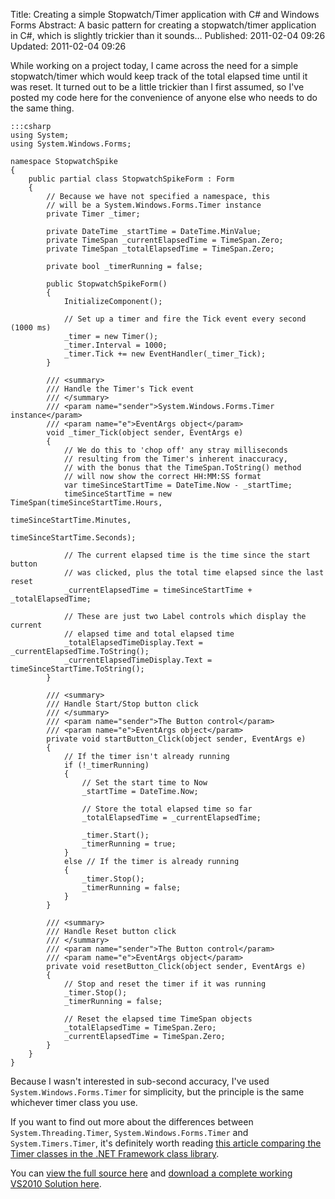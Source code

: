 Title: Creating a simple Stopwatch/Timer application with C# and Windows Forms
Abstract: A basic pattern for creating a stopwatch/timer application in C#, which is slightly trickier than it sounds…
Published: 2011-02-04 09:26
Updated: 2011-02-04 09:26

While working on a project today, I came across the need for a simple stopwatch/timer which would keep track of the total elapsed time until it was reset. It turned out to be a little trickier than I first assumed, so I've posted my code here for the convenience of anyone else who needs to do the same thing.

    :::csharp
    using System;
    using System.Windows.Forms;

    namespace StopwatchSpike
    {
        public partial class StopwatchSpikeForm : Form
        {
            // Because we have not specified a namespace, this
            // will be a System.Windows.Forms.Timer instance
            private Timer _timer;

            private DateTime _startTime = DateTime.MinValue;
            private TimeSpan _currentElapsedTime = TimeSpan.Zero;
            private TimeSpan _totalElapsedTime = TimeSpan.Zero;

            private bool _timerRunning = false;

            public StopwatchSpikeForm()
            {
                InitializeComponent();

                // Set up a timer and fire the Tick event every second (1000 ms)
                _timer = new Timer();
                _timer.Interval = 1000;
                _timer.Tick += new EventHandler(_timer_Tick);
            }

            /// <summary>
            /// Handle the Timer's Tick event
            /// </summary>
            /// <param name="sender">System.Windows.Forms.Timer instance</param>
            /// <param name="e">EventArgs object</param>
            void _timer_Tick(object sender, EventArgs e)
            {
                // We do this to 'chop off' any stray milliseconds
                // resulting from the Timer's inherent inaccuracy,
                // with the bonus that the TimeSpan.ToString() method
                // will now show the correct HH:MM:SS format
                var timeSinceStartTime = DateTime.Now - _startTime;
                timeSinceStartTime = new TimeSpan(timeSinceStartTime.Hours,
                                                  timeSinceStartTime.Minutes,
                                                  timeSinceStartTime.Seconds);

                // The current elapsed time is the time since the start button
                // was clicked, plus the total time elapsed since the last reset
                _currentElapsedTime = timeSinceStartTime + _totalElapsedTime;

                // These are just two Label controls which display the current
                // elapsed time and total elapsed time
                _totalElapsedTimeDisplay.Text = _currentElapsedTime.ToString();
                _currentElapsedTimeDisplay.Text = timeSinceStartTime.ToString();
            }

            /// <summary>
            /// Handle Start/Stop button click
            /// </summary>
            /// <param name="sender">The Button control</param>
            /// <param name="e">EventArgs object</param>
            private void startButton_Click(object sender, EventArgs e)
            {
                // If the timer isn't already running
                if (!_timerRunning)
                {
                    // Set the start time to Now
                    _startTime = DateTime.Now;

                    // Store the total elapsed time so far
                    _totalElapsedTime = _currentElapsedTime;

                    _timer.Start();
                    _timerRunning = true;
                }
                else // If the timer is already running
                {
                    _timer.Stop();
                    _timerRunning = false;
                }
            }

            /// <summary>
            /// Handle Reset button click
            /// </summary>
            /// <param name="sender">The Button control</param>
            /// <param name="e">EventArgs object</param>
            private void resetButton_Click(object sender, EventArgs e)
            {
                // Stop and reset the timer if it was running
                _timer.Stop();
                _timerRunning = false;

                // Reset the elapsed time TimeSpan objects
                _totalElapsedTime = TimeSpan.Zero;
                _currentElapsedTime = TimeSpan.Zero;
            }
        }
    }

Because I wasn't interested in sub-second accuracy, I've used `System.Windows.Forms.Timer` for simplicity, but the principle is the same whichever timer class you use.

If you want to find out more about the differences between `System.Threading.Timer`, `System.Windows.Forms.Timer` and `System.Timers.Timer`, it's definitely worth reading [this article comparing the Timer classes in the .NET Framework class library](http://msdn.microsoft.com/en-us/magazine/cc164015.aspx "External Link: Comparing the Timer Classes in the .NET Framework Class Library (MSDN)").

You can [view the full source here](https://github.com/markashleybell/mab_stopwatch_spike "External Link: Stopwatch Spike Github Repository") and [download a complete working VS2010 Solution here](https://github.com/markashleybell/mab_stopwatch_spike/archive/1.0.zip "External Link: Stopwatch Spike Source Download").